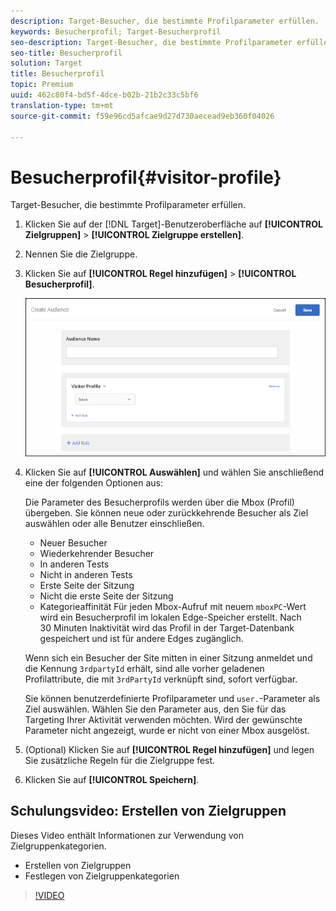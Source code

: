 ```yaml
---
description: Target-Besucher, die bestimmte Profilparameter erfüllen.
keywords: Besucherprofil; Target-Besucherprofil
seo-description: Target-Besucher, die bestimmte Profilparameter erfüllen.
seo-title: Besucherprofil
solution: Target
title: Besucherprofil
topic: Premium
uuid: 462c80f4-bd5f-4dce-b02b-21b2c33c5bf6
translation-type: tm+mt
source-git-commit: f59e96cd5afcae9d27d730aecead9eb360f04026

---
```



# Besucherprofil{#visitor-profile}

Target-Besucher, die bestimmte Profilparameter erfüllen.

1. Klicken Sie auf der [!DNL Target]-Benutzeroberfläche auf **[!UICONTROL Zielgruppen]** &gt; **[!UICONTROL Zielgruppe erstellen]**.
1. Nennen Sie die Zielgruppe.
1. Klicken Sie auf **[!UICONTROL Regel hinzufügen]** &gt; **[!UICONTROL Besucherprofil]**.

   ![](assets/target_visitor_profile.png)

1. Klicken Sie auf **[!UICONTROL Auswählen]** und wählen Sie anschließend eine der folgenden Optionen aus:

   Die Parameter des Besucherprofils werden über die Mbox (Profil) übergeben. Sie können neue oder zurückkehrende Besucher als Ziel auswählen oder alle Benutzer einschließen.

   * Neuer Besucher
   * Wiederkehrender Besucher
   * In anderen Tests
   * Nicht in anderen Tests
   * Erste Seite der Sitzung
   * Nicht die erste Seite der Sitzung
   * Kategorieaffinität
   Für jeden Mbox-Aufruf mit neuem `mboxPC`-Wert wird ein Besucherprofil im lokalen Edge-Speicher erstellt. Nach 30 Minuten Inaktivität wird das Profil in der Target-Datenbank gespeichert und ist für andere Edges zugänglich.

   Wenn sich ein Besucher der Site mitten in einer Sitzung anmeldet und die Kennung `3rdpartyId` erhält, sind alle vorher geladenen Profilattribute, die mit `3rdPartyId` verknüpft sind, sofort verfügbar.

   Sie können benutzerdefinierte Profilparameter und `user.`-Parameter als Ziel auswählen. Wählen Sie den Parameter aus, den Sie für das Targeting Ihrer Aktivität verwenden möchten. Wird der gewünschte Parameter nicht angezeigt, wurde er nicht von einer Mbox ausgelöst. 

1. (Optional) Klicken Sie auf **[!UICONTROL Regel hinzufügen]** und legen Sie zusätzliche Regeln für die Zielgruppe fest.
1. Klicken Sie auf **[!UICONTROL Speichern]**.

## Schulungsvideo: Erstellen von Zielgruppen

Dieses Video enthält Informationen zur Verwendung von Zielgruppenkategorien.

* Erstellen von Zielgruppen
* Festlegen von Zielgruppenkategorien

>[!VIDEO](https://video.tv.adobe.com/v/17392)
